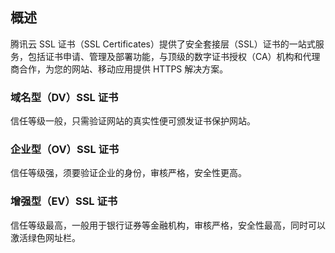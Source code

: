 ## 概述
腾讯云 SSL 证书（SSL Certificates）提供了安全套接层（SSL）证书的一站式服务，包括证书申请、管理及部署功能，与顶级的数字证书授权（CA）机构和代理商合作，为您的网站、移动应用提供 HTTPS 解决方案。

### 域名型（DV）SSL 证书
信任等级一般，只需验证网站的真实性便可颁发证书保护网站。

### 企业型（OV）SSL 证书
信任等级强，须要验证企业的身份，审核严格，安全性更高。

### 增强型（EV）SSL 证书
信任等级最高，一般用于银行证券等金融机构，审核严格，安全性最高，同时可以激活绿色网址栏。
